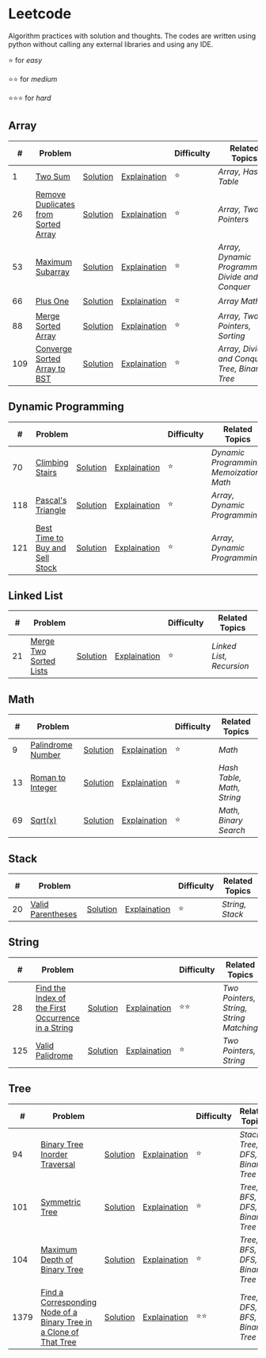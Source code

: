 # Leetcode
Algorithm practices with solution and thoughts. The codes are written using python without calling any external libraries and using any IDE.

:star: for *easy*

:star::star: for *medium*

:star::star::star: for *hard*

## Array

| # | Problem | | | Difficulty | Related Topics |
| --- | --- | --- | --- | --- | --- |
| 1 | [Two Sum](https://leetcode.com/problems/two-sum/ "Two-Sum") | [Solution](https://github.com/tonyli1121/leetcode/blob/main/code/array/two_sum/two_sum.py "Two-Sum Solution") | [Explaination](https://github.com/tonyli1121/leetcode/blob/main/code/array/two_sum/two_sum.md "Two-Sum Explaination") | :star: | *Array, Hash Table* |
| 26 | [Remove Duplicates from Sorted Array](https://leetcode.com/problems/remove-duplicates-from-sorted-array/ "Remove Duplicates from Sorted Array") | [Solution](https://github.com/tonyli1121/leetcode/blob/main/code/array/remove-duplicates-from-sorted-array/remove-duplicates-from-sorted-array.py "Remove Duplicates from Sorted Array Solution") | [Explaination](https://github.com/tonyli1121/leetcode/blob/main/code/array/remove-duplicates-from-sorted-array/remove-duplicates-from-sorted-array.md "Remove Duplicates from Sorted Array ExplainationExplaination") | :star: | *Array, Two Pointers* |
| 53 | [Maximum Subarray](https://leetcode.com/problems/maximum-subarray/ "maximum-subarray") |[Solution](https://github.com/tonyli1121/leetcode/blob/main/code/array/maximum-subarray/maximum-subarray.py "maximum-subarray Solution") | [Explaination](https://github.com/tonyli1121/leetcode/blob/main/code/array/maximum-subarray/maximum-subarray.md "maximum-subarray ExplainationExplainationExplainationExplaination") |:star: | *Array, Dynamic Programming, Divide and Conquer*|
| 66 | [Plus One](https://leetcode.com/problems/plus-one/ "plus-one") | [Solution](https://github.com/tonyli1121/leetcode/blob/main/code/array/plus-one/plus-one.py "plus-one Solution") | [Explaination](https://github.com/tonyli1121/leetcode/blob/main/code/array/plus-one/plus-one.md "plus-one Explaination") |:star: | *Array Math* |
| 88 | [Merge Sorted Array](https://leetcode.com/problems/merge-sorted-array/description/ "merge two sorted array") | [Solution](https://github.com/tonyli1121/leetcode/blob/main/code/array/merge%20sorted%20array/merge_sorted_array.py "merge sorted array solution") | [Explaination](https://github.com/tonyli1121/leetcode/blob/main/code/array/merge%20sorted%20array/merge_sorted_array.md "merge sorted array explaination") | :star: | *Array, Two Pointers, Sorting* |
| 109 | [Converge Sorted Array to BST](https://leetcode.com/problems/convert-sorted-array-to-binary-search-tree/submissions/873670182/) | [Solution](https://github.com/tonyli1121/leetcode/blob/main/code/array/convert%20sorted%20array%20to%20binary%20search%20tree/convert_array_to_bst.py) | [Explaination](https://github.com/tonyli1121/leetcode/blob/main/code/array/convert%20sorted%20array%20to%20binary%20search%20tree/convert_array_to_bst.md) | :star: | *Array, Divide and Conquer, Tree, Binary Tree* |



## Dynamic Programming

| # | Problem | | | Difficulty | Related Topics |
| --- | --- | --- | --- | --- | --- |
|70|[Climbing Stairs](https://leetcode.com/problems/climbing-stairs/description/ "Climbing Stairs") | [Solution](https://github.com/tonyli1121/leetcode/blob/main/code/dynamic_programming/Climbing_Stairs/climbing_stairs.py "Climbing Stairs Solution") | [Explaination](https://github.com/tonyli1121/leetcode/blob/main/code/dynamic_programming/Climbing_Stairs/climbing_stairs.md "Climbing Stairs Explaination")| :star:| *Dynamic Programming, Memoization, Math* |
|118|[Pascal's Triangle](https://leetcode.com/problems/pascals-triangle/description/) | [Solution](https://github.com/tonyli1121/leetcode/blob/main/code/dynamic_programming/Pascal_Triangle/pascal_triangle.py) | [Explaination](https://github.com/tonyli1121/leetcode/blob/main/code/dynamic_programming/Pascal_Triangle/pascal_triangle.md) | :star: | *Array, Dynamic Programming* |
|121|[Best Time to Buy and Sell Stock](https://leetcode.com/problems/best-time-to-buy-and-sell-stock/description/) | [Solution](https://github.com/tonyli1121/leetcode/blob/main/code/dynamic_programming/best%20time%20to%20buy%20and%20sell%20stock/buy_and_sell_stock.py) | [Explaination](https://github.com/tonyli1121/leetcode/blob/main/code/dynamic_programming/best%20time%20to%20buy%20and%20sell%20stock/buy_and_sell_stock.md) | :star: | *Array, Dynamic Programming*|


## Linked List

| # | Problem | | | Difficulty | Related Topics |
| --- | --- | --- | --- | --- | --- |
|21|[Merge Two Sorted Lists](https://leetcode.com/problems/merge-two-sorted-lists/ "Merge-Two-Sorted-Lists") | [Solution](https://github.com/tonyli1121/leetcode/blob/main/code/linked_list/merge-two-sorted-lists.py "Merge-Two-Sorted-Lists Solution") | [Explaination](https://github.com/tonyli1121/leetcode/blob/main/code/linked_list/merge-two-sorted-lists.md "Merge-Two-Sorted-Lists Explaination")| :star:| *Linked List, Recursion*|

## Math

| # | Problem | | | Difficulty | Related Topics |
| --- | --- | --- | --- | --- | --- |
|9|[Palindrome Number](https://leetcode.com/problems/palindrome-number/ "Palindrome-Number") | [Solution](https://github.com/tonyli1121/leetcode/blob/main/code/math/palindrome_number/palindrome_number.py "Palindrome-Number Solution")|  [Explaination](https://github.com/tonyli1121/leetcode/blob/main/code/math/palindrome_number/palindrome_number.md "Palindrome-Number Explaination")| :star:| *Math*|
|13 | [Roman to Integer](https://leetcode.com/problems/roman-to-integer/ "Roman-To-Integer") |[Solution](https://github.com/tonyli1121/leetcode/blob/main/code/math/roman_to_int/roman_to_int.py "Roman-To-Integer Solution")| [Explaination](https://github.com/tonyli1121/leetcode/blob/main/code/math/roman_to_int/roman_to_int.md "Roman-To-Integer")| :star: |*Hash Table, Math, String*|
| 69| [Sqrt(x)](https://leetcode.com/problems/sqrtx/description/ "Sqrt(x)") |[Solution](https://github.com/tonyli1121/leetcode/blob/main/code/math/sqrt(x)/sqrt(x).py "Sqrt(x) Solution")|  [Explaination](https://github.com/tonyli1121/leetcode/blob/main/code/math/sqrt(x)/sqrt(x).md "Sqrt(x) Explaination")| :star:| *Math, Binary Search*|

## Stack

| # | Problem | | | Difficulty | Related Topics |
| --- | --- | --- | --- | --- | --- |
| 20|[Valid Parentheses](https://leetcode.com/problems/valid-parentheses/ "Valid-Parentheses") |[Solution](https://github.com/tonyli1121/leetcode/blob/main/code/stack/valid_parentheses/valid_parentheses.py "Valid-Parentheses Solution")|[Explaination](https://github.com/tonyli1121/leetcode/blob/main/code/stack/valid_parentheses/valid_parentheses.md "Valid-Parentheses Explaination")|:star: | *String, Stack* |

## String

| # | Problem | | | Difficulty | Related Topics |
| --- | --- | --- | --- | --- | --- |
|28 | [Find the Index of the First Occurrence in a String](https://leetcode.com/problems/implement-strstr/ "Implement-strStr") | [Solution](https://github.com/tonyli1121/leetcode/blob/main/code/string/implement-strStr/implement-strStr.py "Implement-strStr Solution") | [Explaination](https://github.com/tonyli1121/leetcode/blob/main/code/string/implement-strStr/implement-strStr.md "Implement-strStr Explaination") | :star::star: | *Two Pointers, String, String Matching* |
| 125 | [Valid Palidrome](https://leetcode.com/problems/valid-palindrome/description/) | [Solution](https://github.com/tonyli1121/leetcode/blob/main/code/string/Valid%20Palindrome/valid_palindrome.py) | [Explaination](https://github.com/tonyli1121/leetcode/blob/main/code/string/Valid%20Palindrome/valid_palindrome.md) | :star: | *Two Pointers, String* |

## Tree

| # | Problem | | | Difficulty | Related Topics |
| --- | --- | --- | --- | --- | --- |
| 94 | [Binary Tree Inorder Traversal](https://leetcode.com/problems/binary-tree-inorder-traversal/description/) | [Solution](https://github.com/tonyli1121/leetcode/blob/main/code/tree/binary%20tree%20inorder%20traversal/binary_tree_inorder_traversal.py "binary tree inorder traversal solution") | [Explaination](https://github.com/tonyli1121/leetcode/blob/main/code/tree/binary%20tree%20inorder%20traversal/binary_tree_inorder_traversal.md "binary tree inorder traversal explaination") | :star: | *Stack, Tree, DFS, Binary Tree* |
| 101 | [Symmetric Tree](https://leetcode.com/problems/symmetric-tree/description/) | [Solution](https://github.com/tonyli1121/leetcode/blob/main/code/tree/symmetric%20tree/symmetric_tree.py "Symmetric tree solution") | [Explaination](https://github.com/tonyli1121/leetcode/blob/main/code/tree/symmetric%20tree/symmetric_tree.md "Symmetric Tree Explained") | :star: | *Tree, BFS, DFS, Binary Tree*|
| 104 | [Maximum Depth of Binary Tree](https://leetcode.com/problems/maximum-depth-of-binary-tree/description/) | [Solution](https://github.com/tonyli1121/leetcode/blob/main/code/tree/Maximum%20Depth%20of%20Binary%20Tree/Max_depth_of_binary_tree.py) | [Explaination](https://github.com/tonyli1121/leetcode/blob/main/code/tree/Maximum%20Depth%20of%20Binary%20Tree/Max_depth_of_binary_tree.md) | :star: | *Tree, BFS, DFS, Binary Tree* |
|1379 | [Find a Corresponding Node of a Binary Tree in a Clone of That Tree](https://leetcode.com/problems/find-a-corresponding-node-of-a-binary-tree-in-a-clone-of-that-tree/ "find-corresponding-node-in-clone") |[Solution](https://github.com/tonyli1121/leetcode/blob/main/code/tree/find-corresponding-node-in-clone/find-corresponding-node-in-clone.py "find-corresponding-node-in-clone Solution") | [Explaination](https://github.com/tonyli1121/leetcode/blob/main/code/tree/find-corresponding-node-in-clone/find-corresponding-node-in-clone.md "find-corresponding-node-in-clone Explaination") | :star::star: | *Tree, DFS, BFS, Binary Tree* |


